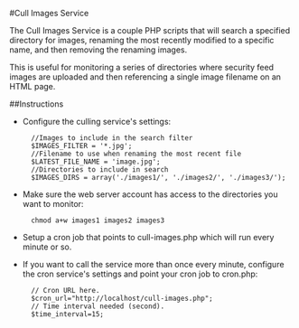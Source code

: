#Cull Images Service

The Cull Images Service is a couple PHP scripts that will search a specified directory for images, renaming the most recently modified to a specific name, and then removing the renaming images.

This is useful for monitoring a series of directories where security feed images are uploaded and then referencing a single image filename on an HTML page.

##Instructions

- Configure the culling service's settings:
   
		//Images to include in the search filter
		$IMAGES_FILTER = '*.jpg';
		//Filename to use when renaming the most recent file
		$LATEST_FILE_NAME = 'image.jpg';
		//Directories to include in search
		$IMAGES_DIRS = array('./images1/', './images2/', './images3/');

- Make sure the web server account has access to the directories you want to monitor:

		chmod a+w images1 images2 images3


- Setup a cron job that points to cull-images.php which will run every minute or so.

- If you want to call the service more than once every minute, configure the cron service's settings and point your cron job to cron.php:

		// Cron URL here.
		$cron_url="http://localhost/cull-images.php";
		// Time interval needed (second).
		$time_interval=15;



